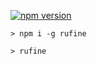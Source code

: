 [![npm version](https://badge.fury.io/js/rufine.svg)](https://www.npmjs.com/package/rufine)

```
> npm i -g rufine

> rufine
```
